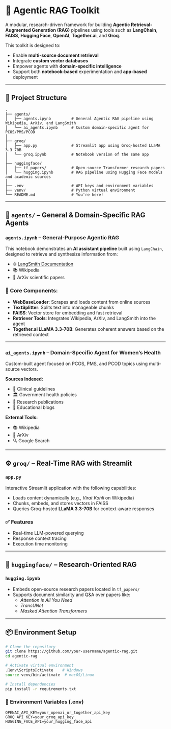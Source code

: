 # 🧠 Agentic RAG Toolkit

A modular, research-driven framework for building **Agentic Retrieval-Augmented Generation (RAG)** pipelines using tools such as **LangChain**, **FAISS**, **Hugging Face**, **OpenAI**, **Together.ai**, and **Groq**.

This toolkit is designed to:
- Enable **multi-source document retrieval**
- Integrate **custom vector databases**
- Empower agents with **domain-specific intelligence**
- Support both **notebook-based** experimentation and **app-based** deployment

---

## 📁 Project Structure

```plaintext
.
├── agents/
│   ├── agents.ipynb         # General Agentic RAG pipeline using Wikipedia, ArXiv, and LangSmith
│   └── ai_agents.ipynb      # Custom domain-specific agent for PCOS/PMS/PCOD
│
├── groq/
│   ├── app.py               # Streamlit app using Groq-hosted LLaMA 3.3 70B
│   └── groq.ipynb           # Notebook version of the same app
│
├── huggingface/
│   ├── tf_papers/           # Open-source Transformer research papers
│   └── hugging.ipynb        # RAG pipeline using Hugging Face models and academic sources
│
├── .env                     # API keys and environment variables
├── venv/                    # Python virtual environment
└── README.md                # You're here!
```

---

## 🧠 `agents/` – General & Domain-Specific RAG Agents

### `agents.ipynb` – General-Purpose Agentic RAG

This notebook demonstrates an **AI assistant pipeline** built using `LangChain`, designed to retrieve and synthesize information from:

- 🌐 [LangSmith Documentation](https://docs.smith.langchain.com/)
- 📚 Wikipedia
- 📄 ArXiv scientific papers

### 🔧 Core Components:
- **WebBaseLoader**: Scrapes and loads content from online sources
- **TextSplitter**: Splits text into manageable chunks
- **FAISS**: Vector store for embedding and fast retrieval
- **Retriever Tools**: Integrates Wikipedia, ArXiv, and LangSmith into the agent
- **Together.ai LLaMA 3.3-70B**: Generates coherent answers based on the retrieved context

---

### `ai_agents.ipynb` – Domain-Specific Agent for Women’s Health

Custom-built agent focused on PCOS, PMS, and PCOD topics using multi-source vectors.

**Sources Indexed:**
- 🏥 Clinical guidelines
- 🏛️ Government health policies
- 📄 Research publications
- 📢 Educational blogs

**External Tools:**
- 📚 Wikipedia
- 📄 ArXiv
- 🔍 Google Search

---

## ⚙️ `groq/` – Real-Time RAG with Streamlit

### `app.py`

Interactive Streamlit application with the following capabilities:
- Loads content dynamically (e.g., *Virat Kohli* on Wikipedia)
- Chunks, embeds, and stores vectors in FAISS
- Queries Groq-hosted **LLaMA 3.3-70B** for context-aware responses

### ✅ Features
- Real-time LLM-powered querying
- Response context tracing
- Execution time monitoring

---

## 🤗 `huggingface/` – Research-Oriented RAG

### `hugging.ipynb`

- Embeds open-source research papers located in `tf_papers/`
- Supports document similarity and Q&A over papers like:
  - *Attention is All You Need*
  - *TransUNet*
  - *Masked Attention Transformers*

---

## 📦 Environment Setup

```bash
# Clone the repository
git clone https://github.com/your-username/agentic-rag.git
cd agentic-rag

# Activate virtual environment
.env\Scriptsctivate    # Windows
source venv/bin/activate  # macOS/Linux

# Install dependencies
pip install -r requirements.txt
```

### 🔐 Environment Variables (.env)
```env
OPENAI_API_KEY=your_openai_or_together_api_key
GROQ_API_KEY=your_groq_api_key
HUGGING_FACE_API=your_hugging_face_api
```
